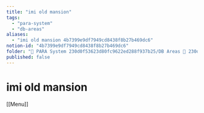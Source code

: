 ```yaml
---
title: "imi old mansion"
tags:
  - "para-system"
  - "db-areas"
aliases:
  - "imi old mansion 4b7399e9df7949cd8438f8b27b469dc6"
notion-id: "4b7399e9df7949cd8438f8b27b469dc6"
folder: "🚀 PARA System 230d0f53623d80fc9622ed288f937b25/DB Areas 🔲 230d0f53623d812fa0e9f500c4679623/(주) 음 66e9b539f26a4b65b785de77451613c8"
published: false
---
```


# imi old mansion

[[Menu]]
